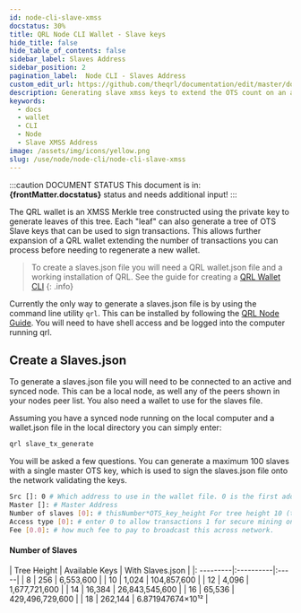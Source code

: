 ```yaml
---
id: node-cli-slave-xmss
docstatus: 30%
title: QRL Node CLI Wallet - Slave keys
hide_title: false
hide_table_of_contents: false
sidebar_label: Slaves Address
sidebar_position: 2
pagination_label:  Node CLI - Slaves Address
custom_edit_url: https://github.com/theqrl/documentation/edit/master/docs/basics/what-is-qrl.md
description: Generating slave xmss keys to extend the OTS count on an address.
keywords:
  - docs
  - wallet
  - CLI
  - Node
  - Slave XMSS Address
image: /assets/img/icons/yellow.png
slug: /use/node/node-cli/node-cli-slave-xmss
---
```



:::caution DOCUMENT STATUS 
<span>This document is in: <b>{frontMatter.docstatus}</b> status and needs additional input!</span>
:::


The QRL wallet is an XMSS Merkle tree constructed using the private key to generate leaves of this tree. Each "leaf" can also generate a tree of OTS Slave keys that can be used to sign transactions. This allows further expansion of a QRL wallet extending the number of transactions you can process before needing to regenerate a new wallet.

> To create a slaves.json file you will need a QRL wallet.json file and a working installation of QRL. See the guide for creating a [QRL Wallet CLI](/build/node-cli/overview)
{: .info}

Currently the only way to generate a slaves.json file is by using the command line utility `qrl`. This can be installed by following the [QRL Node Guide](/use/node).  You will need to have shell access and be logged into the computer running qrl.



## Create a Slaves.json

To generate a slaves.json file you will need to be connected to an active and synced node. This can be a local node, as well any of the peers shown in your nodes peer list. You also need a wallet to use for the slaves file.

Assuming you have a synced node running on the local computer and a wallet.json file in the local directory you can simply enter:

```bash
qrl slave_tx_generate
```

You will be asked a few questions. You can generate a maximum 100 slaves with a single master OTS key, which is used to sign the slaves.json file onto the network validating the keys.  

```bash
Src []: 0 # Which address to use in the wallet file. 0 is the first address.
Master []: # Master Address
Number of slaves [0]: # thisNumber*OTS_key_height For tree height 10 (this*1024)
Access type [0]: # enter 0 to allow transactions 1 for secure mining only
Fee [0.0]: # how much fee to pay to broadcast this across network.
```

#### Number of Slaves 

|  Tree Height | Available Keys | With Slaves.json |
|: ---------|:----------|:-----|
| 8  | 256 | 6,553,600 |
| 10 |  1,024 | 104,857,600 | 
| 12 |  4,096 | 1,677,721,600 |
| 14 |  16,384 | 26,843,545,600 |
| 16 |  65,536 | 429,496,729,600 |
| 18 |  262,144 | 6.871947674×10¹² |
